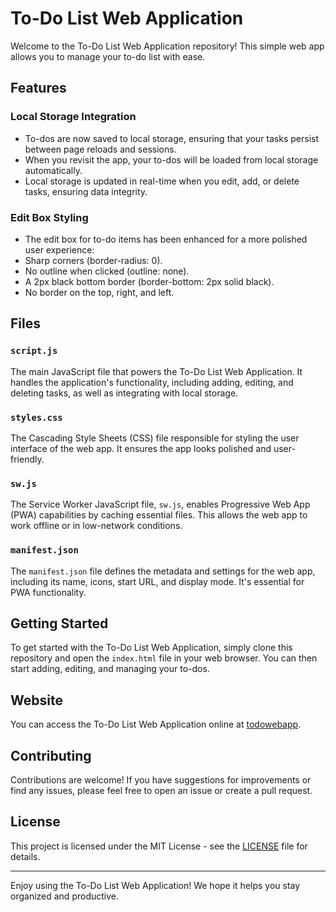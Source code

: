 # To-Do List Web Application

Welcome to the To-Do List Web Application repository! This simple web app allows you to manage your to-do list with ease.

## Features

### Local Storage Integration

- To-dos are now saved to local storage, ensuring that your tasks persist between page reloads and sessions.
- When you revisit the app, your to-dos will be loaded from local storage automatically.
- Local storage is updated in real-time when you edit, add, or delete tasks, ensuring data integrity.

### Edit Box Styling

- The edit box for to-do items has been enhanced for a more polished user experience:
- Sharp corners (border-radius: 0).
- No outline when clicked (outline: none).
- A 2px black bottom border (border-bottom: 2px solid black).
- No border on the top, right, and left.

## Files

### `script.js`

The main JavaScript file that powers the To-Do List Web Application. It handles the application's functionality, including adding, editing, and deleting tasks, as well as integrating with local storage.

### `styles.css`

The Cascading Style Sheets (CSS) file responsible for styling the user interface of the web app. It ensures the app looks polished and user-friendly.

### `sw.js`

The Service Worker JavaScript file, `sw.js`, enables Progressive Web App (PWA) capabilities by caching essential files. This allows the web app to work offline or in low-network conditions.

### `manifest.json`

The `manifest.json` file defines the metadata and settings for the web app, including its name, icons, start URL, and display mode. It's essential for PWA functionality.

## Getting Started

To get started with the To-Do List Web Application, simply clone this repository and open the `index.html` file in your web browser. You can then start adding, editing, and managing your to-dos.

## Website

You can access the To-Do List Web Application online at [todowebapp](https://davidgatling.github.io/todowebapp/).

## Contributing

Contributions are welcome! If you have suggestions for improvements or find any issues, please feel free to open an issue or create a pull request.

## License

This project is licensed under the MIT License - see the [LICENSE](LICENSE) file for details.

---

Enjoy using the To-Do List Web Application! We hope it helps you stay organized and productive.
